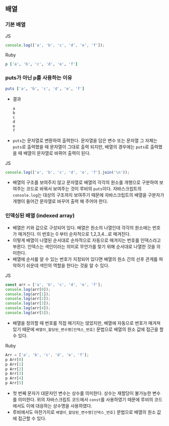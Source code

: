 ## 배열

### 기본 배열

JS

```js
console.log(['a', 'b', 'c', 'd', 'e', 'f']);
```

Ruby

```rb
p ['a', 'b', 'c', 'd', 'e', 'f']
```

### puts가 아닌 p를 사용하는 이유

```rb
puts ['a', 'b', 'c', 'd', 'e', 'f']
```

- 결과

  ```
  a
  b
  c
  d
  e
  f
  ```

- `puts`는 문자열로 변환하여 출력한다. 문자열을 담은 변수 또는 문자열 그 자체는 `puts`로 출력했을 때 문자열이 그대로 출력 되지만, 배열의 경우에는 `puts`로 출력했을 때 배열이 문자열로 바뀌어 출력이 된다.

JS

```js
console.log(['a', 'b', 'c', 'd', 'e', 'f'].join('\n'));
```

- 배열의 구조를 보여주지 않고 문자열로 배열의 각각의 원소를 개행으로 구분하여 보여주는 코드로 바꿔서 보여주는 것이 루비의 `puts`이다. 자바스크립트의 `console.log`는 대상의 구조까지 보여주기 때문에 자바스크립트의 배열을 구분자가 개행이 들어간 문자열로 바꾸어 출력 해 주어야 한다.

### 인덱싱된 배열 (indexed array)

- 배열은 키와 값으로 구성되어 있다. 배열은 원소의 나열인데 각각의 원소에는 번호가 매겨진다. 이 번호는 0 부터 순차적으로 1,2,3,4...로 매겨진다.
- 이렇게 배열이 나열된 순서대로 순차적으로 자동으로 매겨지는 번호를 인덱스라고 부른다. 인덱스는 색인이라는 의미로 무언가를 찾기 위해 순서대로 나열한 것을 의미한다.
- 배열에 순서를 알 수 있는 번호가 지정되어 있다면 배열의 원소 간의 선후 관게를 파악하기 쉬운데 색인의 역할을 한다는 것을 알 수 있다.

JS

```js
const arr = ['a', 'b', 'c', 'd', 'e', 'f'];
console.log(arr[0]);
console.log(arr[1]);
console.log(arr[2]);
console.log(arr[3]);
console.log(arr[4]);
console.log(arr[5]);
```

- 배열을 정의할 때 번호를 직접 매기지는 않았지만, 배열에 자동으로 번호가 매겨져 있기 때문에 `배열이_할당된_변수명[인덱스_번호]` 문법으로 배열의 원소 값에 접근을 할 수 있다.

Ruby

```js
Arr = ['a', 'b', 'c', 'd', 'e', 'f'];
p Arr[0]
p Arr[1]
p Arr[2]
p Arr[3]
p Arr[4]
p Arr[5]
```

- 첫 번째 문자가 대문자인 변수는 상수를 의미한다. 상수는 재할당이 불가능한 변수를 의미한다. 위의 자바스크립트 코드에서 `const`를 사용하였기 때문에 루비의 코드에서도 이에 대응하는 상수명을 사용하였다.
- 루비에서도 마찬가지로 `배열이_할당된_변수명[인덱스_번호]` 문법으로 배열의 원소 값에 접근할 수 있다.
